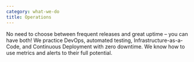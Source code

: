 ```yaml
---
category: what-we-do
title: Operations
---
```


No need to choose between frequent releases and great uptime – you can have
both! We practice DevOps, automated testing, Infrastructure-as-a-Code, and
Continuous Deployment with zero downtime. We know how to use metrics and
alerts to their full potential.
